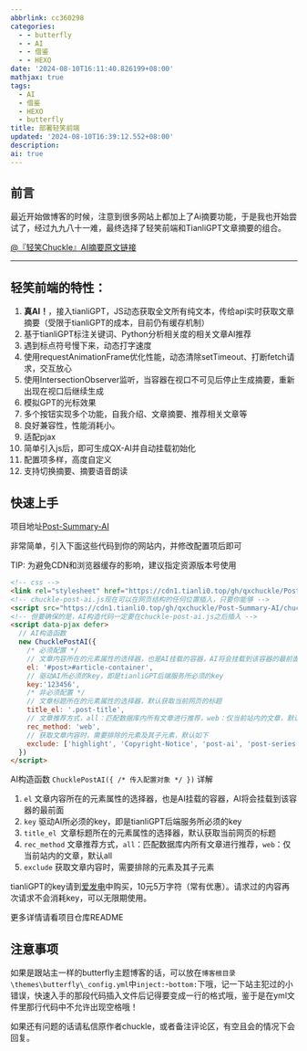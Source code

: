 ```yaml
---
abbrlink: cc360298
categories:
  - - butterfly
  - - AI
  - - 借鉴
  - - HEXO
date: '2024-08-10T16:11:40.826199+08:00'
mathjax: true
tags:
  - AI
  - 借鉴
  - HEXO
  - butterfly
title: 部署轻笑前端
updated: '2024-08-10T16:39:12.552+08:00'
description:
ai: true
---
```

## 前言

最近开始做博客的时候，注意到很多网站上都加上了Ai摘要功能，于是我也开始尝试了，经过九九八十一难，最终选择了轻笑前端和TianliGPT文章摘要的组合。

[@『轻笑Chuckle』AI摘要原文链接](https://www.qcqx.cn/article/17d3383a.html)

---

## 轻笑前端的特性：

1. **真AI！**，接入tianliGPT，JS动态获取全文所有纯文本，传给api实时获取文章摘要（受限于tianliGPT的成本，目前仍有缓存机制）
2. 基于tianliGPT标注关键词、Python分析相关度的相关文章AI推荐
3. 遇到标点符号慢下来，动态打字速度
4. 使用requestAnimationFrame优化性能，动态清除setTimeout、打断fetch请求，交互放心
5. 使用IntersectionObserver监听，当容器在视口不可见后停止生成摘要，重新出现在视口后继续生成
6. 模拟GPT的光标效果
7. 多个按钮实现多个功能，自我介绍、文章摘要、推荐相关文章等
8. 良好兼容性，性能消耗小。
9. 适配pjax
10. 简单引入js后，即可生成QX-AI并自动挂载初始化
11. 配置项多样，高度自定义
12. 支持切换摘要、摘要语音朗读

## 快速上手

项目地址[Post-Summary-AI]([https://](https://github.com/qxchuckle/Post-Summary-AI))

非常简单，引入下面这些代码到你的网站内，并修改配置项后即可

TIP: 为避免CDN和浏览器缓存的影响，建议指定资源版本号使用

```html
<!-- css -->
<link rel="stylesheet" href="https://cdn1.tianli0.top/gh/qxchuckle/Post-Summary-AI/chuckle-post-ai.css">
<!-- chuckle-post-ai.js现在可以在网页结构的任何位置插入，只要你能够 -->
<script src="https://cdn1.tianli0.top/gh/qxchuckle/Post-Summary-AI/chuckle-post-ai.js"></script>
<!-- 但要确保的是，AI构造代码一定要在chuckle-post-ai.js之后插入 -->
<script data-pjax defer>
  // AI构造函数
  new ChucklePostAI({
    /* 必须配置 */
    // 文章内容所在的元素属性的选择器，也是AI挂载的容器，AI将会挂载到该容器的最前面
    el: '#post>#article-container',
    // 驱动AI所必须的key，即是tianliGPT后端服务所必须的key
    key:'123456',
    /* 非必须配置 */
    // 文章标题所在的元素属性的选择器，默认获取当前网页的标题
    title_el: '.post-title',
    // 文章推荐方式，all：匹配数据库内所有文章进行推荐，web：仅当前站内的文章，默认all
    rec_method: 'web',
    // 获取文章内容时，需要排除的元素及其子元素，默认如下
    exclude: ['highlight', 'Copyright-Notice', 'post-ai', 'post-series', 'mini-sandbox']
  })
</script>

```

AI构造函数 `ChucklePostAI({ /* 传入配置对象 */ })` 详解

1. `el` 文章内容所在的元素属性的选择器，也是AI挂载的容器，AI将会挂载到该容器的最前面
2. `key` 驱动AI所必须的key，即是tianliGPT后端服务所必须的key
3. `title_el `文章标题所在的元素属性的选择器，默认获取当前网页的标题
4. `rec_method` 文章推荐方式，`all`：匹配数据库内所有文章进行推荐，`web`：仅当前站内的文章，默认all
5. `exclude` 获取文章内容时，需要排除的元素及其子元素

tianliGPT的key请到[爱发电](https://afdian.com/item/f18c2e08db4411eda2f25254001e7c00)中购买，10元5万字符（常有优惠）。请求过的内容再次请求不会消耗key，可以无限期使用。

更多详情请看项目仓库README

## 注意事项

如果是跟站主一样的butterfly主题博客的话，可以放在`博客根目录\themes\butterfly\_config.yml`中`inject:`-`bottom:`下哦，记一下站主犯过的小错误，快速入手的那段代码插入文件后记得要变成一行的格式哦，鉴于是在yml文件里那行代码中不允许出现空格哦！

如果还有问题的话请私信原作者chuckle，或者备注评论区，有空且会的情况下会回复。
